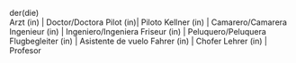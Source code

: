 der(die)    
    Arzt (in) | Doctor/Doctora
    Pilot (in)| Piloto
    Kellner (in) | Camarero/Camarera
    Ingenieur (in) | Ingeniero/Ingeniera
    Friseur (in) | Peluquero/Peluquera
    Flugbegleiter (in) | Asistente de vuelo
    Fahrer (in) | Chofer
    Lehrer (in) | Profesor
